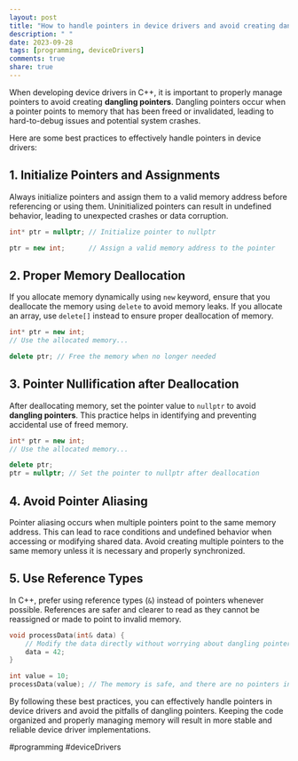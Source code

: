```yaml
---
layout: post
title: "How to handle pointers in device drivers and avoid creating dangling pointers in C++"
description: " "
date: 2023-09-28
tags: [programming, deviceDrivers]
comments: true
share: true
---
```


When developing device drivers in C++, it is important to properly manage pointers to avoid creating **dangling pointers**. Dangling pointers occur when a pointer points to memory that has been freed or invalidated, leading to hard-to-debug issues and potential system crashes.

Here are some best practices to effectively handle pointers in device drivers:

## 1. Initialize Pointers and Assignments

Always initialize pointers and assign them to a valid memory address before referencing or using them. Uninitialized pointers can result in undefined behavior, leading to unexpected crashes or data corruption.

```cpp
int* ptr = nullptr; // Initialize pointer to nullptr

ptr = new int;      // Assign a valid memory address to the pointer
```

## 2. Proper Memory Deallocation

If you allocate memory dynamically using `new` keyword, ensure that you deallocate the memory using `delete` to avoid memory leaks. If you allocate an array, use `delete[]` instead to ensure proper deallocation of memory.

```cpp
int* ptr = new int;
// Use the allocated memory...

delete ptr; // Free the memory when no longer needed
```

## 3. Pointer Nullification after Deallocation

After deallocating memory, set the pointer value to `nullptr` to avoid **dangling pointers**. This practice helps in identifying and preventing accidental use of freed memory.

```cpp
int* ptr = new int;
// Use the allocated memory...

delete ptr;
ptr = nullptr; // Set the pointer to nullptr after deallocation
```

## 4. Avoid Pointer Aliasing

Pointer aliasing occurs when multiple pointers point to the same memory address. This can lead to race conditions and undefined behavior when accessing or modifying shared data. Avoid creating multiple pointers to the same memory unless it is necessary and properly synchronized.

## 5. Use Reference Types

In C++, prefer using reference types (`&`) instead of pointers whenever possible. References are safer and clearer to read as they cannot be reassigned or made to point to invalid memory.

```cpp
void processData(int& data) {
    // Modify the data directly without worrying about dangling pointers
    data = 42;
}

int value = 10;
processData(value); // The memory is safe, and there are no pointers involved
```

By following these best practices, you can effectively handle pointers in device drivers and avoid the pitfalls of dangling pointers. Keeping the code organized and properly managing memory will result in more stable and reliable device driver implementations.

#programming #deviceDrivers